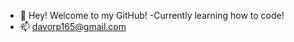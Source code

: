 - 👋 Hey! Welcome to my GitHub! 
-Currently learning how to code!
- 📫 davorp165@gmail.com

<!---
Davvoh/Davvoh is a ✨ special ✨ repository because its `README.md` (this file) appears on your GitHub profile.
You can click the Preview link to take a look at your changes.
--->
